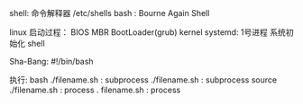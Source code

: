 shell: 命令解释器
/etc/shells
bash : Bourne Again Shell

linux 启动过程：
BIOS
MBR
BootLoader(grub)
kernel
systemd: 1号进程
系统初始化
shell 

Sha-Bang: #!/bin/bash

执行:
bash ./filename.sh : subprocess
./filename.sh : subprocess
source ./filename.sh : process
. filename.sh : process